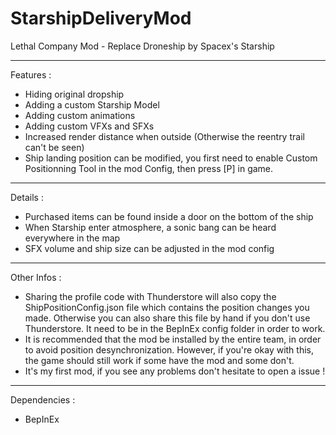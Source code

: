 # StarshipDeliveryMod
 Lethal Company Mod - Replace Droneship by Spacex's Starship
 
---
 Features :
 - Hiding original dropship
 - Adding a custom Starship Model
 - Adding custom animations
 - Adding custom VFXs and SFXs
 - Increased render distance when outside (Otherwise the reentry trail can't be seen)
 - Ship landing position can be modified, you first need to enable Custom Positionning Tool in the mod Config, then press [P] in game.
 ---
Details :
 - Purchased items can be found inside a door on the bottom of the ship
 - When Starship enter atmosphere, a sonic bang can be heard everywhere in the map
 - SFX volume and ship size can be adjusted in the mod config
---
Other Infos :
- Sharing the profile code with Thunderstore will also copy the ShipPositionConfig.json file which contains the position changes you made. Otherwise you can also share this file by hand if you don't use Thunderstore. It need to be in the BepInEx config folder in order to work.
- It is recommended that the mod be installed by the entire team, in order to avoid position desynchronization. However, if you're okay with this, the game should still work if some have the mod and some don't.
- It's my first mod, if you see any problems don't hesitate to open a issue !
 ---
 Dependencies :
 - BepInEx